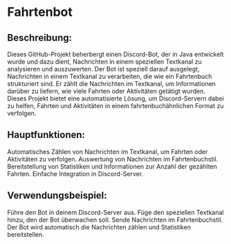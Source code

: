 # Fahrtenbot
## Beschreibung:
Dieses GitHub-Projekt beherbergt einen Discord-Bot, der in Java entwickelt wurde und dazu dient, Nachrichten in einem speziellen Textkanal zu analysieren und auszuwerten. Der Bot ist speziell darauf ausgelegt, Nachrichten in einem Textkanal zu verarbeiten, die wie ein Fahrtenbuch strukturiert sind. Er zählt die Nachrichten im Textkanal, um Informationen darüber zu liefern, wie viele Fahrten oder Aktivitäten getätigt wurden. Dieses Projekt bietet eine automatisierte Lösung, um Discord-Servern dabei zu helfen, Fahrten und Aktivitäten in einem fahrtenbuchähnlichen Format zu verfolgen.
## Hauptfunktionen:
Automatisches Zählen von Nachrichten im Textkanal, um Fahrten oder Aktivitäten zu verfolgen.
Auswertung von Nachrichten im Fahrtenbuchstil.
Bereitstellung von Statistiken und Informationen zur Anzahl der gezählten Fahrten.
Einfache Integration in Discord-Server.

## Verwendungsbeispiel:

Führe den Bot in deinem Discord-Server aus.
Füge den speziellen Textkanal hinzu, den der Bot überwachen soll.
Sende Nachrichten im Fahrtenbuchstil.
Der Bot wird automatisch die Nachrichten zählen und Statistiken bereitstellen.
